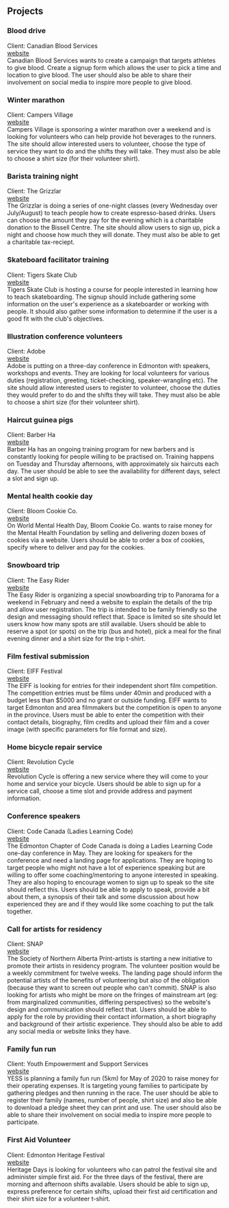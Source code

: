 ## Projects
### Blood drive
Client: Canadian Blood Services  
[website](https://blood.ca/en)  
Canadian Blood Services wants to create a campaign that targets athletes to give blood. Create a signup form which allows the user to pick a time and location to give blood. The user should also be able to share their involvement on social media to inspire more people to give blood.

### Winter marathon
Client: Campers Village   
[website](https://campers-village.com/)   
Campers Village is sponsoring a winter marathon over a weekend and is looking for volunteers who can help provide hot beverages to the runners. The site should allow interested users to volunteer, choose the type of service they want to do and the shifts they will take. They must also be able to choose a shirt size (for their volunteer shirt).

### Barista training night
Client: The Grizzlar  
[website](https://www.thegrizzlar.com/)  
The Grizzlar is doing a series of one-night classes (every Wednesday over July/August) to teach people how to create espresso-based drinks. Users can choose the amount they pay for the evening which is a charitable donation to the Bissell Centre. The site should allow users to sign up, pick a night and choose how much they will donate. They must also be able to get a charitable tax-reciept.

### Skateboard facilitator training
Client: Tigers Skate Club  
[website](https://www.instagram.com/tigersskateclub/)  
Tigers Skate Club is hosting a course for people interested in learning how to teach skateboarding. The signup should include gathering some information on the user's experience as a skateboarder or working with people. It should also gather some information to determine if the user is a good fit with the club's objectives.

### Illustration conference volunteers
Client: Adobe  
[website](https://www.adobe.com/)  
Adobe is putting on a three-day conference in Edmonton with speakers, workshops and events. They are looking for local volunteers for various duties (registration, greeting, ticket-checking, speaker-wrangling etc). The site should allow interested users to register to volunteer, choose the duties they would prefer to do and the shifts they will take. They must also be able to choose a shirt size (for their volunteer shirt).

### Haircut guinea pigs
Client: Barber Ha  
[website](https://barberha.com/)  
Barber Ha has an ongoing training program for new barbers and is constantly looking for people willing to be practised on. Training happens on Tuesday and Thursday afternoons, with approximately six haircuts each day. The user should be able to see the availability for different days, select a slot and sign up. 

### Mental health cookie day
Client: Bloom Cookie Co.  
[website](https://www.bloomcookieco.ca/)  
On World Mental Health Day, Bloom Cookie Co. wants to raise money for the Mental Health Foundation by selling and delivering dozen boxes of cookies via a website. Users should be able to order a box of cookies, specify where to deliver and pay for the cookies. 

### Snowboard trip
Client: The Easy Rider  
[website](https://www.instagram.com/theeasyrider/)  
The Easy Rider is organizing a special snowboarding trip to Panorama for a weekend in February and need a website to explain the details of the trip and allow user registration. The trip is intended to be family friendly so the design and messaging should reflect that. Space is limited so site should let users know how many spots are still available. Users should be able to reserve a spot (or spots) on the trip (bus and hotel), pick a meal for the final evening dinner and a shirt size for the trip t-shirt.

### Film festival submission
Client: EIFF Festival   
[website](http://www.edmontonfilmfest.com/)  
The EIFF is looking for entries for their independent short film competition. The competition entries must be films under 40min and produced with a budget less than $5000 and no grant or outside funding. EIFF wants to target Edmonton and area filmmakers but the competition is open to anyone in the province. Users must be able to enter the competition with their contact details, biography, film credits and upload their film and a cover image (with specific parameters for file format and size). 

### Home bicycle repair service
Client: Revolution Cycle  
[website](https://revolutioncycle.com/)  
Revolution Cycle is offering a new service where they will come to your home and service your bicycle. Users should be able to sign up for a service call, choose a time slot and provide address and payment information.

### Conference speakers
Client: Code Canada (Ladies Learning Code)  
[website](https://www.canadalearningcode.ca/chapters/edmonton/)  
The Edmonton Chapter of Code Canada is doing a Ladies Learning Code one-day conference in May. They are looking for speakers for the conference and need a landing page for applications. They are hoping to target people who might not have a lot of experience speaking but are willing to offer some coaching/mentoring to anyone interested in speaking. They are also hoping to encourage women to sign up to speak so the site should reflect this. Users should be able to apply to speak, provide a bit about them, a synopsis of their talk and some discussion about how experienced they are and if they would like some coaching to put the talk together.

### Call for artists for residency
Client: SNAP   
[website](https://snapartists.com/printshop/artists-in-residence/)   
The Society of Northern Alberta Print-artists is starting a new initiative to promote their artists in residency program. The volunteer position would be a weekly commitment for twelve weeks. The landing page should inform the potential artists of the benefits of volunteering but also of the obligation (because they want to screen out people who can't commit). SNAP is also looking for artists who might be more on the fringes of mainstream art (eg: from marginalized communities, differing perspectives) so the website's design and communication should reflect that. Users should be able to apply for the role by providing their contact information, a short biography and background of their artistic experience. They should also be able to add any social media or website links they have.

### Family fun run
Client: Youth Empowerment and Support Services  
[website](https://yess.org/)  
YESS is planning a family fun run (5km) for May of 2020 to raise money for their operating expenses. It is targeting young families to participate by gathering pledges and then running in the race. The user should be able to register their family (names, number of people, shirt size) and also be able to download a pledge sheet they can print and use. The user should also be able to share their involvement on social media to inspire more people to participate.


### First Aid Volunteer
Client: Edmonton Heritage Festival  
[website](https://www.heritagefest.ca/)  
Heritage Days is looking for volunteers who can patrol the festival site and administer simple first aid. For the three days of the festival, there are morning and afternoon shifts available. Users should be able to sign up, express preference for certain shifts, upload their first aid certification and their shirt size for a volunteer t-shirt.